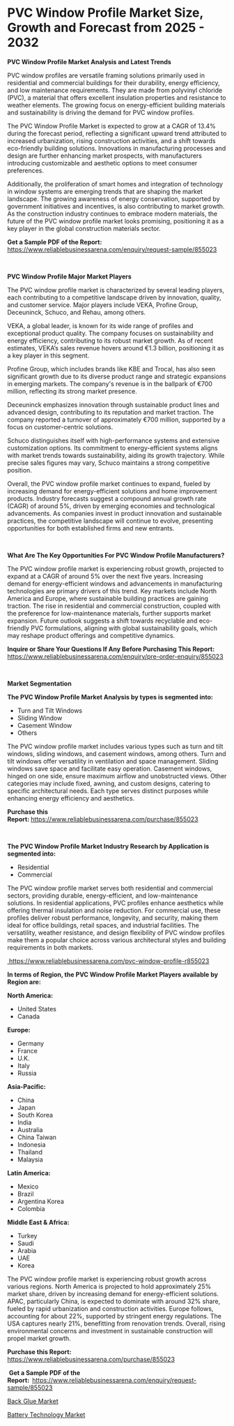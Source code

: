 <p><h1>PVC Window Profile Market Size, Growth and Forecast from 2025 - 2032</h1></p><p><strong>PVC Window Profile Market Analysis and Latest Trends</strong></p>
<p><p>PVC window profiles are versatile framing solutions primarily used in residential and commercial buildings for their durability, energy efficiency, and low maintenance requirements. They are made from polyvinyl chloride (PVC), a material that offers excellent insulation properties and resistance to weather elements. The growing focus on energy-efficient building materials and sustainability is driving the demand for PVC window profiles.</p><p>The PVC Window Profile Market is expected to grow at a CAGR of 13.4% during the forecast period, reflecting a significant upward trend attributed to increased urbanization, rising construction activities, and a shift towards eco-friendly building solutions. Innovations in manufacturing processes and design are further enhancing market prospects, with manufacturers introducing customizable and aesthetic options to meet consumer preferences.</p><p>Additionally, the proliferation of smart homes and integration of technology in window systems are emerging trends that are shaping the market landscape. The growing awareness of energy conservation, supported by government initiatives and incentives, is also contributing to market growth. As the construction industry continues to embrace modern materials, the future of the PVC window profile market looks promising, positioning it as a key player in the global construction materials sector.</p></p>
<p><strong>Get a Sample PDF of the Report:&nbsp;</strong> <a href="https://www.reliablebusinessarena.com/enquiry/request-sample/855023?utm_campaign=1905&utm_medium=2&utm_source=Github&utm_content=ia&utm_term=31032025&utm_id=pvc-window-profile">https://www.reliablebusinessarena.com/enquiry/request-sample/855023</a></p>
<p>&nbsp;</p>
<p><strong>PVC Window Profile Major Market Players</strong></p>
<p><p>The PVC window profile market is characterized by several leading players, each contributing to a competitive landscape driven by innovation, quality, and customer service. Major players include VEKA, Profine Group, Deceuninck, Schuco, and Rehau, among others. </p><p>VEKA, a global leader, is known for its wide range of profiles and exceptional product quality. The company focuses on sustainability and energy efficiency, contributing to its robust market growth. As of recent estimates, VEKA’s sales revenue hovers around €1.3 billion, positioning it as a key player in this segment.</p><p>Profine Group, which includes brands like KBE and Trocal, has also seen significant growth due to its diverse product range and strategic expansions in emerging markets. The company's revenue is in the ballpark of €700 million, reflecting its strong market presence.</p><p>Deceuninck emphasizes innovation through sustainable product lines and advanced design, contributing to its reputation and market traction. The company reported a turnover of approximately €700 million, supported by a focus on customer-centric solutions.</p><p>Schuco distinguishes itself with high-performance systems and extensive customization options. Its commitment to energy-efficient systems aligns with market trends towards sustainability, aiding its growth trajectory. While precise sales figures may vary, Schuco maintains a strong competitive position.</p><p>Overall, the PVC window profile market continues to expand, fueled by increasing demand for energy-efficient solutions and home improvement products. Industry forecasts suggest a compound annual growth rate (CAGR) of around 5%, driven by emerging economies and technological advancements. As companies invest in product innovation and sustainable practices, the competitive landscape will continue to evolve, presenting opportunities for both established firms and new entrants.</p></p>
<p>&nbsp;</p>
<p><strong>What Are The Key Opportunities For PVC Window Profile Manufacturers?</strong></p>
<p><p>The PVC window profile market is experiencing robust growth, projected to expand at a CAGR of around 5% over the next five years. Increasing demand for energy-efficient windows and advancements in manufacturing technologies are primary drivers of this trend. Key markets include North America and Europe, where sustainable building practices are gaining traction. The rise in residential and commercial construction, coupled with the preference for low-maintenance materials, further supports market expansion. Future outlook suggests a shift towards recyclable and eco-friendly PVC formulations, aligning with global sustainability goals, which may reshape product offerings and competitive dynamics.</p></p>
<p><strong>Inquire or Share Your Questions If Any Before Purchasing This Report:</strong> <a href="https://www.reliablebusinessarena.com/enquiry/pre-order-enquiry/855023?utm_campaign=1905&utm_medium=2&utm_source=Github&utm_content=ia&utm_term=31032025&utm_id=pvc-window-profile">https://www.reliablebusinessarena.com/enquiry/pre-order-enquiry/855023</a></p>
<p>&nbsp;</p>
<p><strong>Market Segmentation</strong></p>
<p><strong>The PVC Window Profile Market Analysis by types is segmented into:</strong></p>
<p><ul><li>Turn and Tilt Windows</li><li>Sliding Window</li><li>Casement Window</li><li>Others</li></ul></p>
<p><p>The PVC window profile market includes various types such as turn and tilt windows, sliding windows, and casement windows, among others. Turn and tilt windows offer versatility in ventilation and space management. Sliding windows save space and facilitate easy operation. Casement windows, hinged on one side, ensure maximum airflow and unobstructed views. Other categories may include fixed, awning, and custom designs, catering to specific architectural needs. Each type serves distinct purposes while enhancing energy efficiency and aesthetics.</p></p>
<p><strong>Purchase this Report:&nbsp;</strong><a href="https://www.reliablebusinessarena.com/purchase/855023?utm_campaign=1905&utm_medium=2&utm_source=Github&utm_content=ia&utm_term=31032025&utm_id=pvc-window-profile">https://www.reliablebusinessarena.com/purchase/855023</a></p>
<p>&nbsp;</p>
<p><strong>The PVC Window Profile Market Industry Research by Application is segmented into:</strong></p>
<p><ul><li>Residential</li><li>Commercial</li></ul></p>
<p><p>The PVC window profile market serves both residential and commercial sectors, providing durable, energy-efficient, and low-maintenance solutions. In residential applications, PVC profiles enhance aesthetics while offering thermal insulation and noise reduction. For commercial use, these profiles deliver robust performance, longevity, and security, making them ideal for office buildings, retail spaces, and industrial facilities. The versatility, weather resistance, and design flexibility of PVC window profiles make them a popular choice across various architectural styles and building requirements in both markets.</p></p>
<p><a href="https://www.reliablebusinessarena.com/pvc-window-profile-r855023?utm_campaign=1905&utm_medium=2&utm_source=Github&utm_content=ia&utm_term=31032025&utm_id=pvc-window-profile">&nbsp;https://www.reliablebusinessarena.com/pvc-window-profile-r855023</a></p>
<p><strong>In terms of Region, the PVC Window Profile Market Players available by Region are:</strong></p>
<p>
    <p> <strong> North America: </strong>
        <ul>
            <li>United States</li>
            <li>Canada</li>
        </ul>
        </p> 
    <p> <strong> Europe: </strong>
        <ul>
            <li>Germany</li>
            <li>France</li>
            <li>U.K.</li>
            <li>Italy</li>
            <li>Russia</li>
        </ul>
        </p> 
    <p> <strong> Asia-Pacific: </strong>
        <ul>
            <li>China</li>
            <li>Japan</li>
            <li>South Korea</li>
            <li>India</li>
            <li>Australia</li>
            <li>China Taiwan</li>
            <li>Indonesia</li>
            <li>Thailand</li>
            <li>Malaysia</li>
        </ul>
        </p> 
    <p> <strong> Latin America: </strong>
        <ul>
            <li>Mexico</li>
            <li>Brazil</li>
            <li>Argentina Korea</li>
            <li>Colombia</li>
        </ul>
        </p> 
    <p> <strong> Middle East & Africa: </strong>
        <ul>
            <li>Turkey</li>
            <li>Saudi</li>
            <li>Arabia</li>
            <li>UAE</li>
            <li>Korea</li>
        </ul>
    </p>
    </p>
<p><p>The PVC window profile market is experiencing robust growth across various regions. North America is projected to hold approximately 25% market share, driven by increasing demand for energy-efficient solutions. APAC, particularly China, is expected to dominate with around 32% share, fueled by rapid urbanization and construction activities. Europe follows, accounting for about 22%, supported by stringent energy regulations. The USA captures nearly 21%, benefitting from renovation trends. Overall, rising environmental concerns and investment in sustainable construction will propel market growth.</p></p>
<p><strong>Purchase this Report: </strong><a href="https://www.reliablebusinessarena.com/purchase/855023?utm_campaign=1905&utm_medium=2&utm_source=Github&utm_content=ia&utm_term=31032025&utm_id=pvc-window-profile">https://www.reliablebusinessarena.com/purchase/855023</a></p>
<p>&nbsp;<strong>Get a Sample PDF of the Report:&nbsp;&nbsp;</strong><a href="https://www.reliablebusinessarena.com/enquiry/request-sample/855023?utm_campaign=1905&utm_medium=2&utm_source=Github&utm_content=ia&utm_term=31032025&utm_id=pvc-window-profile">https://www.reliablebusinessarena.com/enquiry/request-sample/855023</a></p>
<p><strong></strong></p>
<p><p><a href="https://github.com/maaniwilka9y/Market-Research-Report-List-1/blob/main/back-glue-market.md?utm_campaign=1905&utm_medium=2&utm_source=Github&utm_content=ia&utm_term=31032025&utm_id=pvc-window-profile">Back Glue Market</a></p><p><a href="https://github.com/damjiederyd/Market-Research-Report-List-1/blob/main/battery-technology-market.md?utm_campaign=1905&utm_medium=2&utm_source=Github&utm_content=ia&utm_term=31032025&utm_id=pvc-window-profile">Battery Technology Market</a></p></p>
